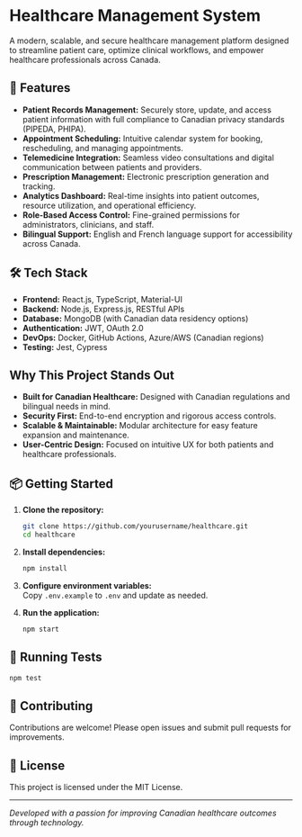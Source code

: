 # Healthcare Management System

A modern, scalable, and secure healthcare management platform designed to streamline patient care, optimize clinical workflows, and empower healthcare professionals across Canada.

## 🚀 Features

- **Patient Records Management:** Securely store, update, and access patient information with full compliance to Canadian privacy standards (PIPEDA, PHIPA).
- **Appointment Scheduling:** Intuitive calendar system for booking, rescheduling, and managing appointments.
- **Telemedicine Integration:** Seamless video consultations and digital communication between patients and providers.
- **Prescription Management:** Electronic prescription generation and tracking.
- **Analytics Dashboard:** Real-time insights into patient outcomes, resource utilization, and operational efficiency.
- **Role-Based Access Control:** Fine-grained permissions for administrators, clinicians, and staff.
- **Bilingual Support:** English and French language support for accessibility across Canada.

## 🛠️ Tech Stack

- **Frontend:** React.js, TypeScript, Material-UI
- **Backend:** Node.js, Express.js, RESTful APIs
- **Database:** MongoDB (with Canadian data residency options)
- **Authentication:** JWT, OAuth 2.0
- **DevOps:** Docker, GitHub Actions, Azure/AWS (Canadian regions)
- **Testing:** Jest, Cypress

## Why This Project Stands Out

- **Built for Canadian Healthcare:** Designed with Canadian regulations and bilingual needs in mind.
- **Security First:** End-to-end encryption and rigorous access controls.
- **Scalable & Maintainable:** Modular architecture for easy feature expansion and maintenance.
- **User-Centric Design:** Focused on intuitive UX for both patients and healthcare professionals.

## 📦 Getting Started

1. **Clone the repository:**

   ```bash
   git clone https://github.com/yourusername/healthcare.git
   cd healthcare
   ```

2. **Install dependencies:**

   ```bash
   npm install
   ```

3. **Configure environment variables:**  
   Copy `.env.example` to `.env` and update as needed.

4. **Run the application:**
   ```bash
   npm start
   ```

## 🧪 Running Tests

```bash
npm test
```

## 🤝 Contributing

Contributions are welcome! Please open issues and submit pull requests for improvements.

## 📄 License

This project is licensed under the MIT License.

---

_Developed with a passion for improving Canadian healthcare outcomes through technology._
